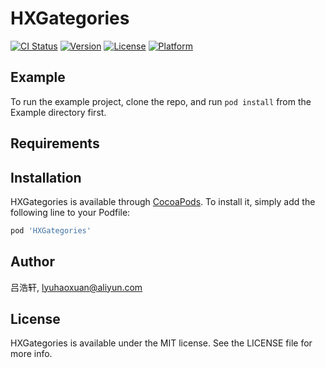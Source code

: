 # HXGategories

[![CI Status](https://img.shields.io/travis/吕浩轩/HXGategories.svg?style=flat)](https://travis-ci.org/吕浩轩/HXGategories)
[![Version](https://img.shields.io/cocoapods/v/HXGategories.svg?style=flat)](https://cocoapods.org/pods/HXGategories)
[![License](https://img.shields.io/cocoapods/l/HXGategories.svg?style=flat)](https://cocoapods.org/pods/HXGategories)
[![Platform](https://img.shields.io/cocoapods/p/HXGategories.svg?style=flat)](https://cocoapods.org/pods/HXGategories)

## Example

To run the example project, clone the repo, and run `pod install` from the Example directory first.

## Requirements

## Installation

HXGategories is available through [CocoaPods](https://cocoapods.org). To install
it, simply add the following line to your Podfile:

```ruby
pod 'HXGategories'
```

## Author

吕浩轩, lyuhaoxuan@aliyun.com

## License

HXGategories is available under the MIT license. See the LICENSE file for more info.
